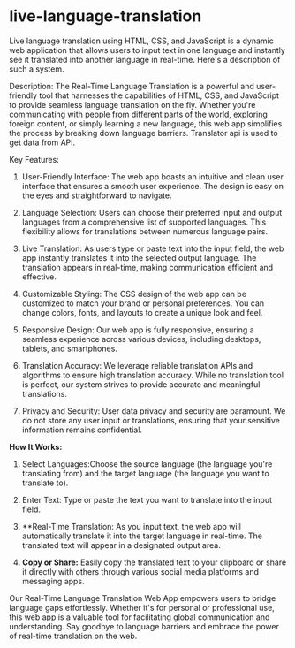# live-language-translation
Live language translation using HTML, CSS, and JavaScript is a dynamic web application that allows users to input text in one language and instantly see it translated into another language in real-time. Here's a description of such a system.

Description:
The Real-Time Language Translation is a powerful and user-friendly tool that harnesses the capabilities of HTML, CSS, and JavaScript to provide seamless language translation on the fly. Whether you're communicating with people from different parts of the world, exploring foreign content, or simply learning a new language, this web app simplifies the process by breaking down language barriers. Translator api is used to get data from API.

Key Features:

1. User-Friendly Interface: The web app boasts an intuitive and clean user interface that ensures a smooth user experience. The design is easy on the eyes and straightforward to navigate.

2. Language Selection: Users can choose their preferred input and output languages from a comprehensive list of supported languages. This flexibility allows for translations between numerous language pairs.

3. Live Translation: As users type or paste text into the input field, the web app instantly translates it into the selected output language. The translation appears in real-time, making communication efficient and effective.

4. Customizable Styling: The CSS design of the web app can be customized to match your brand or personal preferences. You can change colors, fonts, and layouts to create a unique look and feel.

5. Responsive Design: Our web app is fully responsive, ensuring a seamless experience across various devices, including desktops, tablets, and smartphones.

6. Translation Accuracy: We leverage reliable translation APIs and algorithms to ensure high translation accuracy. While no translation tool is perfect, our system strives to provide accurate and meaningful translations.

7. Privacy and Security: User data privacy and security are paramount. We do not store any user input or translations, ensuring that your sensitive information remains confidential.

**How It Works:**

1. Select Languages:Choose the source language (the language you're translating from) and the target language (the language you want to translate to).

2. Enter Text: Type or paste the text you want to translate into the input field.

3. **Real-Time Translation: As you input text, the web app will automatically translate it into the target language in real-time. The translated text will appear in a designated output area.

4. **Copy or Share:** Easily copy the translated text to your clipboard or share it directly with others through various social media platforms and messaging apps.

Our Real-Time Language Translation Web App empowers users to bridge language gaps effortlessly. Whether it's for personal or professional use, this web app is a valuable tool for facilitating global communication and understanding. Say goodbye to language barriers and embrace the power of real-time translation on the web.

